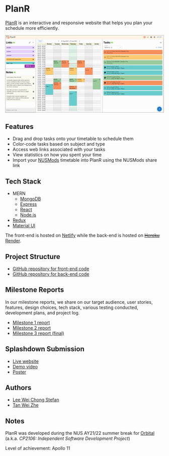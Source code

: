 # PlanR

[PlanR](https://planr-orbital.netlify.app) is an interactive and responsive website that helps you plan your schedule more efficiently.

![Screenshot of PlanR](planr.png)

## Features

- Drag and drop tasks onto your timetable to schedule them
- Color-code tasks based on subject and type
- Access web links associated with your tasks
- View statistics on how you spent your time
- Import your [NUSMods](https://nusmods.com) timetable into PlanR using the NUSMods share link

## Tech Stack

- MERN
  - [MongoDB](https://www.mongodb.com)
  - [Express](https://expressjs.com)
  - [React](https://react.dev)
  - [Node.js](https://nodejs.org)
- [Redux](https://react-redux.js.org)
- [Material UI](https://mui.com/material-ui)

The front-end is hosted on [Netlify](https://www.netlify.com) while the back-end is hosted on [~~Heroku~~](https://www.heroku.com) [Render](https://render.com).

## Project Structure

- [GitHub repository for front-end code](https://github.com/rexcyrio/planr-front)
- [GitHub repository for back-end code](https://github.com/rexcyrio/planr-back)

## Milestone Reports

In our milestone reports, we share on our target audience, user stories, features, design choices, tech stack, various testing conducted, development plans, and project log.

- [Milestone 1 report](https://docs.google.com/document/d/1NoKy0co0kDOky7yAW9wh3ylhPuuvNzNLvNM-9O3rTDA)
- [Milestone 2 report](https://docs.google.com/document/d/1OcCyBzBgf0Dy5PeIfKMLBF2T4RFLMXmKsIhE-J6U4EI)
- [Milestone 3 report (final)](https://docs.google.com/document/d/1M-zp3v4NN0dnDNYOVMZTjzeT7V1nqucU8fTubLCxs0k)

## Splashdown Submission

- [Live website](https://planr-orbital.netlify.app)
- [Demo video](https://youtu.be/ccki3p1nzdo?list=PLLSECIsYjSIwLRWCruGapCHftSrGAPhmc)
- [Poster](https://drive.google.com/file/d/1td9zN11_imdD6b44G9agxm87ELuMs0Uj/view?usp=sharing)

## Authors

- [Lee Wei Chong Stefan](https://github.com/rexcyrio)
- [Tan Wei Zhe](https://github.com/wz2k)

## Notes

PlanR was developed during the NUS AY21/22 summer break for [Orbital](https://orbital.comp.nus.edu.sg) (a.k.a. *CP2106: Independent Software Development Project*)

Level of achievement: Apollo 11
